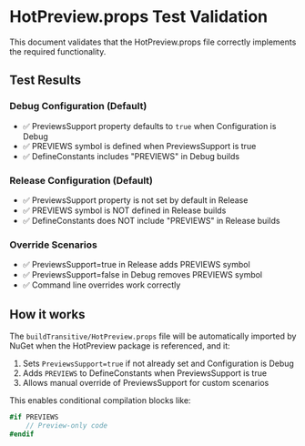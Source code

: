 # HotPreview.props Test Validation

This document validates that the HotPreview.props file correctly implements the required functionality.

## Test Results

### Debug Configuration (Default)
- ✅ PreviewsSupport property defaults to `true` when Configuration is Debug
- ✅ PREVIEWS symbol is defined when PreviewsSupport is true
- ✅ DefineConstants includes "PREVIEWS" in Debug builds

### Release Configuration (Default)
- ✅ PreviewsSupport property is not set by default in Release
- ✅ PREVIEWS symbol is NOT defined in Release builds
- ✅ DefineConstants does NOT include "PREVIEWS" in Release builds

### Override Scenarios
- ✅ PreviewsSupport=true in Release adds PREVIEWS symbol
- ✅ PreviewsSupport=false in Debug removes PREVIEWS symbol
- ✅ Command line overrides work correctly

## How it works

The `buildTransitive/HotPreview.props` file will be automatically imported by NuGet when the HotPreview package is referenced, and it:

1. Sets `PreviewsSupport=true` if not already set and Configuration is Debug
2. Adds `PREVIEWS` to DefineConstants when PreviewsSupport is true
3. Allows manual override of PreviewsSupport for custom scenarios

This enables conditional compilation blocks like:
```csharp
#if PREVIEWS
    // Preview-only code
#endif
```